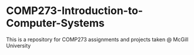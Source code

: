 # COMP273-Introduction-to-Computer-Systems
This is a repository for COMP273 assignments and projects taken @ McGill University
